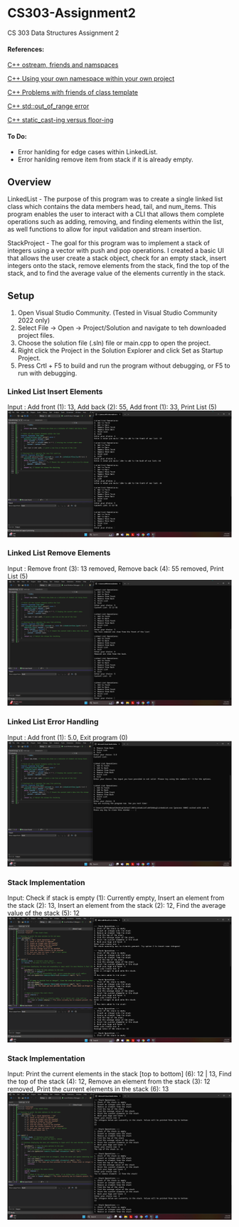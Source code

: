 # CS303-Assignment2
 CS 303 Data Structures Assignment 2

#### References: 
[C++ ostream, friends and namspaces](https://stackoverflow.com/questions/10405312/c-ostream-friends-and-namespaces)

[C++ Using your own namespace within your own project](https://stackoverflow.com/questions/10405312/c-ostream-friends-and-namespaces)

[C++ Problems with friends of class template](https://stackoverflow.com/questions/73385794/problems-with-friends-of-class-template)

[C++ std::out_of_range error](https://stackoverflow.com/questions/2918267/stdout-of-range-error)

[C++ static_cast-ing versus floor-ing](https://stackoverflow.com/questions/2918267/stdout-of-range-error)


#### To Do:

- Error hanlding for edge cases within LinkedList.
- Error hanlding remove item from stack if it is already empty.
  

## Overview

LinkedList - The purpose of this program was to create a single linked list class which contains the data members head, tail, and num_items. This program enables the user to interact with a CLI that allows them complete operations such as adding, removing, and finding elements within the list, as well functions to allow for input validation and stream insertion. 

StackProject - The goal for this program was to implement a stack of integers using a vector with push and pop operations. I created a basic UI that allows the user create a stack object, check for an empty stack, insert integers onto the stack, remove elements from the stack, find the top of the stack, and to find the average value of the elements currently in the stack. 

## Setup

1. Open Visual Studio Community. (Tested in Visual Studio Community 2022 only)
2. Select File -> Open -> Project/Solution and navigate to teh downloaded project files. 
3. Choose the solution file (.sln) file or main.cpp to open the project.
4. Right click the Project in the Solution Explorer and click Set as Startup Project. 
5. Press Crtl + F5 to build and run the program without debugging, or F5 to run with debugging. 


### Linked List Insert Elements
Input : Add front (1): 13, Add back (2): 55, Add front (1): 33, Print List (5)
![Valid data input from user](/LinkedList/insertElements.png)

### Linked List Remove Elements
Input : Remove front (3): 13 removed, Remove back (4): 55 removed, Print List (5)
![Valid data input from user](/LinkedList/removeElements.png)

### Linked List Error Handling
Input : Add front (1): 5.0, Exit program (0) 
![Invalid data input from user](/LinkedList/errorHandling.png)

### Stack Implementation
Input: Check if stack is empty (1): Currently empty, Insert an element from the stack (2): 13, Insert an element from the stack (2): 12, Find the average value of the stack (5): 12
![Valid data input from user](/StackProject/Output.png)

### Stack Implementation
Input: Print the current elements in the stack [top to bottom] (6): 12 | 13, Find the top of the stack (4): 12, Remove an element from the stack (3): 12 removed, Print the current elements in the stack (6): 13
![Valid data input from user](/StackProject/Output2.png)


